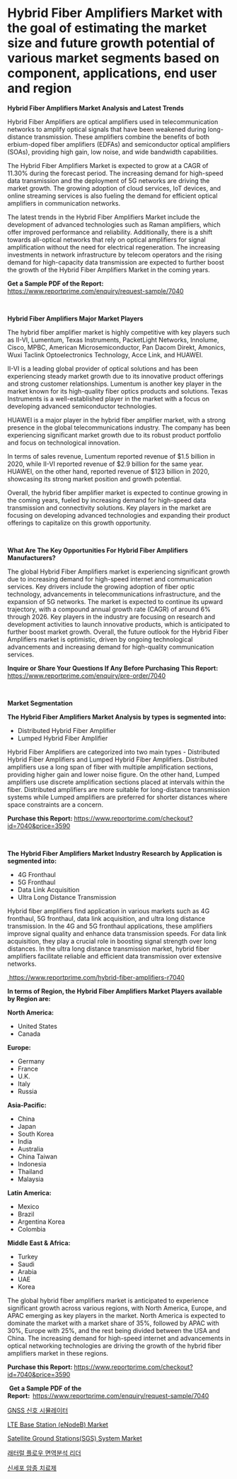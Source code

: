 <p><h1>Hybrid Fiber Amplifiers Market with the goal of estimating the market size and future growth potential of various market segments based on component, applications, end user and region</h1></p><p><strong>Hybrid Fiber Amplifiers Market Analysis and Latest Trends</strong></p>
<p><p>Hybrid Fiber Amplifiers are optical amplifiers used in telecommunication networks to amplify optical signals that have been weakened during long-distance transmission. These amplifiers combine the benefits of both erbium-doped fiber amplifiers (EDFAs) and semiconductor optical amplifiers (SOAs), providing high gain, low noise, and wide bandwidth capabilities.</p><p>The Hybrid Fiber Amplifiers Market is expected to grow at a CAGR of 11.30% during the forecast period. The increasing demand for high-speed data transmission and the deployment of 5G networks are driving the market growth. The growing adoption of cloud services, IoT devices, and online streaming services is also fueling the demand for efficient optical amplifiers in communication networks.</p><p>The latest trends in the Hybrid Fiber Amplifiers Market include the development of advanced technologies such as Raman amplifiers, which offer improved performance and reliability. Additionally, there is a shift towards all-optical networks that rely on optical amplifiers for signal amplification without the need for electrical regeneration. The increasing investments in network infrastructure by telecom operators and the rising demand for high-capacity data transmission are expected to further boost the growth of the Hybrid Fiber Amplifiers Market in the coming years.</p></p>
<p><strong>Get a Sample PDF of the Report:&nbsp;</strong> <a href="https://www.reportprime.com/enquiry/request-sample/7040">https://www.reportprime.com/enquiry/request-sample/7040</a></p>
<p>&nbsp;</p>
<p><strong>Hybrid Fiber Amplifiers Major Market Players</strong></p>
<p><p>The hybrid fiber amplifier market is highly competitive with key players such as II-VI, Lumentum, Texas Instruments, PacketLight Networks, Innolume, Cisco, MPBC, American Microsemiconductor, Pan Dacom Direkt, Amonics, Wuxi Taclink Optoelectronics Technology, Acce Link, and HUAWEI.</p><p>II-VI is a leading global provider of optical solutions and has been experiencing steady market growth due to its innovative product offerings and strong customer relationships. Lumentum is another key player in the market known for its high-quality fiber optics products and solutions. Texas Instruments is a well-established player in the market with a focus on developing advanced semiconductor technologies.</p><p>HUAWEI is a major player in the hybrid fiber amplifier market, with a strong presence in the global telecommunications industry. The company has been experiencing significant market growth due to its robust product portfolio and focus on technological innovation.</p><p>In terms of sales revenue, Lumentum reported revenue of $1.5 billion in 2020, while II-VI reported revenue of $2.9 billion for the same year. HUAWEI, on the other hand, reported revenue of $123 billion in 2020, showcasing its strong market position and growth potential.</p><p>Overall, the hybrid fiber amplifier market is expected to continue growing in the coming years, fueled by increasing demand for high-speed data transmission and connectivity solutions. Key players in the market are focusing on developing advanced technologies and expanding their product offerings to capitalize on this growth opportunity.</p></p>
<p>&nbsp;</p>
<p><strong>What Are The Key Opportunities For Hybrid Fiber Amplifiers Manufacturers?</strong></p>
<p><p>The global Hybrid Fiber Amplifiers market is experiencing significant growth due to increasing demand for high-speed internet and communication services. Key drivers include the growing adoption of fiber optic technology, advancements in telecommunications infrastructure, and the expansion of 5G networks. The market is expected to continue its upward trajectory, with a compound annual growth rate (CAGR) of around 6% through 2026. Key players in the industry are focusing on research and development activities to launch innovative products, which is anticipated to further boost market growth. Overall, the future outlook for the Hybrid Fiber Amplifiers market is optimistic, driven by ongoing technological advancements and increasing demand for high-quality communication services.</p></p>
<p><strong>Inquire or Share Your Questions If Any Before Purchasing This Report:</strong> <a href="https://www.reportprime.com/enquiry/pre-order/7040">https://www.reportprime.com/enquiry/pre-order/7040</a></p>
<p>&nbsp;</p>
<p><strong>Market Segmentation</strong></p>
<p><strong>The Hybrid Fiber Amplifiers Market Analysis by types is segmented into:</strong></p>
<p><ul><li>Distributed Hybrid Fiber Amplifier</li><li>Lumped Hybrid Fiber Amplifier</li></ul></p>
<p><p>Hybrid Fiber Amplifiers are categorized into two main types - Distributed Hybrid Fiber Amplifiers and Lumped Hybrid Fiber Amplifiers. Distributed amplifiers use a long span of fiber with multiple amplification sections, providing higher gain and lower noise figure. On the other hand, Lumped amplifiers use discrete amplification sections placed at intervals within the fiber. Distributed amplifiers are more suitable for long-distance transmission systems while Lumped amplifiers are preferred for shorter distances where space constraints are a concern.</p></p>
<p><strong>Purchase this Report:&nbsp;</strong><a href="https://www.reportprime.com/checkout?id=7040&price=3590">https://www.reportprime.com/checkout?id=7040&price=3590</a></p>
<p>&nbsp;</p>
<p><strong>The Hybrid Fiber Amplifiers Market Industry Research by Application is segmented into:</strong></p>
<p><ul><li>4G Fronthaul</li><li>5G Fronthaul</li><li>Data Link Acquisition</li><li>Ultra Long Distance Transmission</li></ul></p>
<p><p>Hybrid fiber amplifiers find application in various markets such as 4G fronthaul, 5G fronthaul, data link acquisition, and ultra long distance transmission. In the 4G and 5G fronthaul applications, these amplifiers improve signal quality and enhance data transmission speeds. For data link acquisition, they play a crucial role in boosting signal strength over long distances. In the ultra long distance transmission market, hybrid fiber amplifiers facilitate reliable and efficient data transmission over extensive networks.</p></p>
<p><a href="https://www.reportprime.com/hybrid-fiber-amplifiers-r7040">&nbsp;https://www.reportprime.com/hybrid-fiber-amplifiers-r7040</a></p>
<p><strong>In terms of Region, the Hybrid Fiber Amplifiers Market Players available by Region are:</strong></p>
<p>
    <p> <strong> North America: </strong>
        <ul>
            <li>United States</li>
            <li>Canada</li>
        </ul>
        </p> 
    <p> <strong> Europe: </strong>
        <ul>
            <li>Germany</li>
            <li>France</li>
            <li>U.K.</li>
            <li>Italy</li>
            <li>Russia</li>
        </ul>
        </p> 
    <p> <strong> Asia-Pacific: </strong>
        <ul>
            <li>China</li>
            <li>Japan</li>
            <li>South Korea</li>
            <li>India</li>
            <li>Australia</li>
            <li>China Taiwan</li>
            <li>Indonesia</li>
            <li>Thailand</li>
            <li>Malaysia</li>
        </ul>
        </p> 
    <p> <strong> Latin America: </strong>
        <ul>
            <li>Mexico</li>
            <li>Brazil</li>
            <li>Argentina Korea</li>
            <li>Colombia</li>
        </ul>
        </p> 
    <p> <strong> Middle East & Africa: </strong>
        <ul>
            <li>Turkey</li>
            <li>Saudi</li>
            <li>Arabia</li>
            <li>UAE</li>
            <li>Korea</li>
        </ul>
    </p>
    </p>
<p><p>The global hybrid fiber amplifiers market is anticipated to experience significant growth across various regions, with North America, Europe, and APAC emerging as key players in the market. North America is expected to dominate the market with a market share of 35%, followed by APAC with 30%, Europe with 25%, and the rest being divided between the USA and China. The increasing demand for high-speed internet and advancements in optical networking technologies are driving the growth of the hybrid fiber amplifiers market in these regions.</p></p>
<p><strong>Purchase this Report: </strong><a href="https://www.reportprime.com/checkout?id=7040&price=3590">https://www.reportprime.com/checkout?id=7040&price=3590</a></p>
<p>&nbsp;<strong>Get a Sample PDF of the Report:&nbsp;&nbsp;</strong><a href="https://www.reportprime.com/enquiry/request-sample/7040">https://www.reportprime.com/enquiry/request-sample/7040</a></p>
<p><strong></strong></p>
<p><p><a href="https://github.com/iansanftyord09878/Market-Research-Report-List-1/blob/main/553844418848.md">GNSS 신호 시뮬레이터</a></p><p><a href="https://github.com/yemakinde/Market-Research-Report-List-2/blob/main/lte-base-station-enodeb-market.md">LTE Base Station (eNodeB) Market</a></p><p><a href="https://github.com/jsmusil/Market-Research-Report-List-2/blob/main/satellite-ground-stationssgs-system-market.md">Satellite Ground Stations(SGS) System Market</a></p><p><a href="https://github.com/Skyleitney456456/Market-Research-Report-List-1/blob/main/592324918847.md">래터럴 플로우 면역분석 리더</a></p><p><a href="https://medium.com/@simeonbode1/%EC%8B%A0%EC%9E%A5-%EC%84%B8%ED%8F%AC-%EC%95%94-%EC%B9%98%EB%A3%8C%EC%A0%9C-%EC%8B%9C%EC%9E%A5-%EA%B7%9C%EB%AA%A8%EB%8A%94-%EA%B8%80%EB%A1%9C%EB%B2%8C-%EC%82%B0%EC%97%85%EC%97%90%EC%84%9C-%EA%B0%80%EC%9E%A5-%EC%A2%8B%EC%9D%80-%EB%A7%88%EC%BC%80%ED%8C%85-%EC%B1%84%EB%84%90%EC%9D%84-%EB%B3%B4%EC%97%AC%EC%A4%8D%EB%8B%88%EB%8B%A4-66847a8828fc">신세포 암종 치료제</a></p></p>